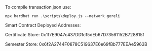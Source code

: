 To compile transaction.json use:

```
npx hardhat run .\scripts\deploy.js --network goreli
```

Smart Contract Deployed Addresses:

Certificate Store: 0x1f7E9047c437DD1c15dEb67D73561152B7288151

Semester Store: 0x6f2A2744F0878C519637E6e69fBb777EEAe5963B